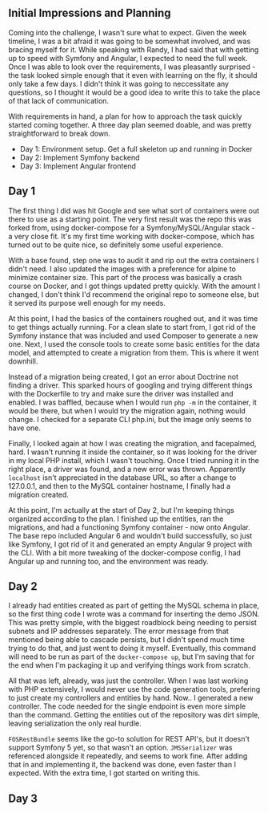 ## Initial Impressions and Planning

Coming into the challenge, I wasn't sure what to expect. Given the week timeline, I was a bit afraid it was going to be somewhat involved, and was bracing myself for it. While speaking with Randy, I had said that with getting up to speed with Symfony and Angular, I expected to need the full week. Once I was able to look over the requirements, I was pleasantly surprised - the task looked simple enough that it even with learning on the fly, it should only take a few days. I didn't think it was going to neccessitate any questions, so I thought it would be a good idea to write this to take the place of that lack of communication.

With requirements in hand, a plan for how to approach the task quickly started coming together. A three day plan seemed doable, and was pretty straightforward to break down.
 
 * Day 1: Environment setup. Get a full skeleton up and running in Docker
 * Day 2: Implement Symfony backend
 * Day 3: Implement Angular frontend

## Day 1

The first thing I did was hit Google and see what sort of containers were out there to use as a starting point. The very first result was the repo this was forked from, using docker-compose for a Symfony/MySQL/Angular stack - a very close fit. It's my first time working with docker-compose, which has turned out to be quite nice, so definitely some useful experience.

With a base found, step one was to audit it and rip out the extra containers I didn't need. I also updated the images with a preference for alpine to minimize container size. This part of the process was basically a crash course on Docker, and I got things updated pretty quickly. With the amount I changed, I don't think I'd recommend the original repo to someone else, but it served its purpose well enough for my needs.

At this point, I had the basics of the containers roughed out, and it was time to get things actually running. For a clean slate to start from, I got rid of the Symfony instance that was included and used Composer to generate a new one. Next, I used the console tools to create some basic entities for the data model, and attempted to create a migration from them. This is where it went downhill.

Instead of a migration being created, I got an error about Doctrine not finding a driver. This sparked hours of googling and trying different things with the Dockerfile to try and make sure the driver was installed and enabled. I was baffled, because when I would run `php -m` in the container, it would be there, but when I would try the migration again, nothing would change. I checked for a separate CLI php.ini, but the image only seems to have one.

Finally, I looked again at how I was creating the migration, and facepalmed, hard. I wasn't running it inside the container, so it was looking for the driver in my local PHP install, which I wasn't touching. Once I tried running it in the right place, a driver was found, and a new error was thrown. Apparently `localhost` isn't appreciated in the database URL, so after a change to 127.0.0.1, and then to the MySQL container hostname, I finally had a migration created.

At this point, I'm actually at the start of Day 2, but I'm keeping things organized according to the plan. I finished up the entities, ran the migrations, and had a functioning Symfony container - now onto Angular. The base repo included Angular 6 and wouldn't build successfully, so just like Symfony, I got rid of it and generated an empty Angular 9 project with the CLI. With a bit more tweaking of the docker-compose config, I had Angular up and running too, and the environment was ready.

## Day 2

I already had entities created as part of getting the MySQL schema in place, so the first thing code I wrote was a command for inserting the demo JSON. This was pretty simple, with the biggest roadblock being needing to persist subnets and IP addresses separately. The error message from that mentioned being able to cascade persists, but I didn't spend much time trying to do that, and just went to doing it myself. Eventually, this command will need to be run as part of the `docker-compose up`, but I'm saving that for the end when I'm packaging it up and verifying things work from scratch.

All that was left, already, was just the controller. When I was last working with PHP extensively, I would never use the code generation tools, prefering to just create my controllers and entities by hand. Now.. I generated a new controller. The code needed for the single endpoint is even more simple than the command. Getting the entities out of the repository was dirt simple, leaving serialization the only real hurdle.

`FOSRestBundle` seems like the go-to solution for REST API's, but it doesn't support Symfony 5 yet, so that wasn't an option. `JMSSerializer` was referenced alongside it repeatedly, and seems to work fine. After adding that in and implementing it, the backend was done, even faster than I expected. With the extra time, I got started on writing this.

## Day 3